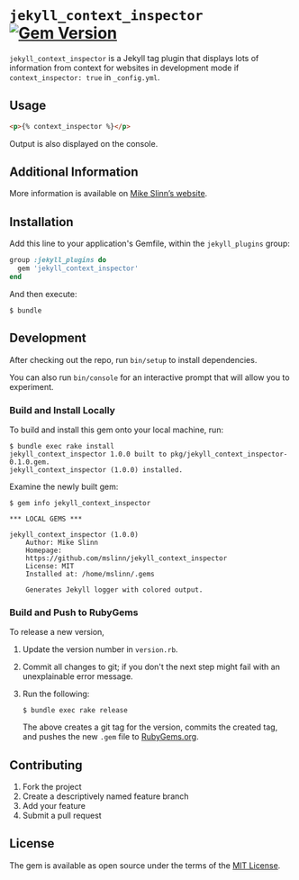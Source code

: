 # `jekyll_context_inspector` [![Gem Version](https://badge.fury.io/rb/jekyll_context_inspector.svg)](https://badge.fury.io/rb/jekyll_context_inspector)

`jekyll_context_inspector` is a Jekyll tag plugin that displays lots of information from context for websites in development mode if `context_inspector: true` in `_config.yml`.


## Usage

```html
<p>{% context_inspector %}</p>
```

Output is also displayed on the console.


## Additional Information

More information is available on
[Mike Slinn&rsquo;s website](https://www.mslinn.com/blog/2020/10/03/jekyll-plugins.html).


## Installation

Add this line to your application's Gemfile, within the `jekyll_plugins` group:

```ruby
group :jekyll_plugins do
  gem 'jekyll_context_inspector'
end
```

And then execute:

```shell
$ bundle
```


## Development

After checking out the repo, run `bin/setup` to install dependencies.

You can also run `bin/console` for an interactive prompt that will allow you to experiment.


### Build and Install Locally

To build and install this gem onto your local machine, run:

```shell
$ bundle exec rake install
jekyll_context_inspector 1.0.0 built to pkg/jekyll_context_inspector-0.1.0.gem.
jekyll_context_inspector (1.0.0) installed.
```

Examine the newly built gem:

```shell
$ gem info jekyll_context_inspector

*** LOCAL GEMS ***

jekyll_context_inspector (1.0.0)
    Author: Mike Slinn
    Homepage:
    https://github.com/mslinn/jekyll_context_inspector
    License: MIT
    Installed at: /home/mslinn/.gems

    Generates Jekyll logger with colored output.
```


### Build and Push to RubyGems

To release a new version,

  1. Update the version number in `version.rb`.
  2. Commit all changes to git; if you don't the next step might fail with an unexplainable error message.
  3. Run the following:

     ```shell
     $ bundle exec rake release
     ```

     The above creates a git tag for the version, commits the created tag,
     and pushes the new `.gem` file to [RubyGems.org](https://rubygems.org).


## Contributing

1. Fork the project
2. Create a descriptively named feature branch
3. Add your feature
4. Submit a pull request


## License

The gem is available as open source under the terms of the [MIT License](https://opensource.org/licenses/MIT).
